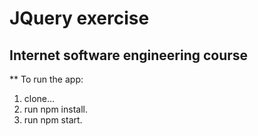 # JQuery exercise
## Internet software engineering course

** To run the app:
1. clone...
2. run npm install.
3. run npm start.
